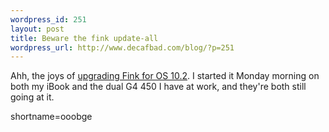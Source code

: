 ```yaml
--- 
wordpress_id: 251
layout: post
title: Beware the fink update-all
wordpress_url: http://www.decafbad.com/blog/?p=251
---
```

<p>Ahh, the joys of <a href="http://fink.sourceforge.net/news/jaguar.php">upgrading Fink for OS 10.2</a>.  I started it Monday morning on both my iBook and the dual G4 450 I have at work, and they're both still going at it.</p>
<!--more-->
shortname=ooobge
